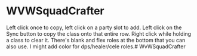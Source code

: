 # WVWSquadCrafter
Left click once to copy, left click on a party slot to add.
Left click on the Sync button to copy the class onto that entire row.
Right click while holding a class to clear it.
There's blank and flex roles at the bottom that you can also use.
I might add color for dps/healer/cele roles.# WvWSquadCrafter
